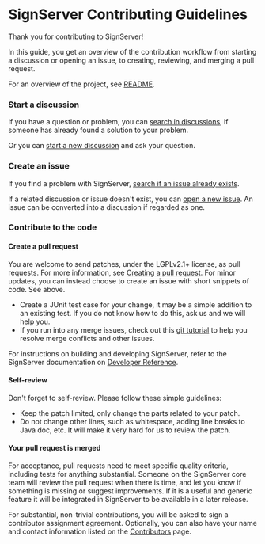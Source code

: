 # SignServer Contributing Guidelines <!-- omit in toc -->

Thank you for contributing to SignServer!

In this guide, you get an overview of the contribution workflow from starting a discussion or opening an issue, to creating, reviewing, and merging a pull request.

For an overview of the project, see [README](README.md). 

### Start a discussion
If you have a question or problem, you can [search in discussions](../../discussions), if someone has already found a solution to your problem. 

Or you can [start a new discussion](../../discussions/new/choose) and ask your question. 

### Create an issue

If you find a problem with SignServer, [search if an issue already exists](../../issues).

If a related discussion or issue doesn't exist, you can [open a new issue](../../issues/new/choose). An issue can be converted into a discussion if regarded as one.

### Contribute to the code

#### Create a pull request

You are welcome to send patches, under the LGPLv2.1+ license, as pull requests. For more information, see [Creating a pull request](https://docs.github.com/en/pull-requests/collaborating-with-pull-requests/proposing-changes-to-your-work-with-pull-requests/creating-a-pull-request). For minor updates, you can instead choose to create an issue with short snippets of code. See above.

* Create a JUnit test case for your change, it may be a simple addition to an existing test. If you do not know how to do this, ask us and we will help you. 
* If you run into any merge issues, check out this [git tutorial](https://github.com/skills/resolve-merge-conflicts) to help you resolve merge conflicts and other issues.

For instructions on building and developing SignServer, refer to the SignServer documentation on [Developer Reference](https://docs.keyfactor.com/signserver/latest/developer-reference).

#### Self-review

Don't forget to self-review. Please follow these simple guidelines:
* Keep the patch limited, only change the parts related to your patch. 
* Do not change other lines, such as whitespace, adding line breaks to Java doc, etc. It will make it very hard for us to review the patch.

#### Your pull request is merged

For acceptance, pull requests need to meet specific quality criteria, including tests for anything substantial. Someone on the SignServer core team will review the pull request when there is time, and let you know if something is missing or suggest improvements. If it is a useful and generic feature it will be integrated in SignServer to be available in a later release.

For substantial, non-trivial contributions, you will be asked to sign a contributor assignment agreement. Optionally, you can also have your name and contact information listed on the [Contributors](https://www.signserver.org/contributors/) page. 
